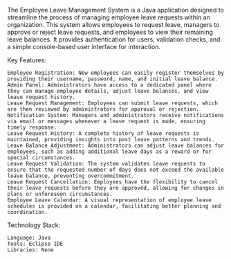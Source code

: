 The Employee Leave Management System is a Java application designed to streamline the process of managing employee leave requests within an organization. 
This system allows employees to request leave, managers to approve or reject leave requests, and employees to view their remaining leave balances. 
It provides authentication for users, validation checks, and a simple console-based user interface for interaction.

Key Features:

    Employee Registration: New employees can easily register themselves by providing their username, password, name, and initial leave balance.
    Admin Panel: Administrators have access to a dedicated panel where they can manage employee details, adjust leave balances, and view leave request history.
    Leave Request Management: Employees can submit leave requests, which are then reviewed by administrators for approval or rejection.
    Notification System: Managers and administrators receive notifications via email or messages whenever a leave request is made, ensuring timely response.
    Leave Request History: A complete history of leave requests is maintained, providing insights into past leave patterns and trends.
    Leave Balance Adjustment: Administrators can adjust leave balances for employees, such as adding additional leave days as a reward or for special circumstances.
    Leave Request Validation: The system validates leave requests to ensure that the requested number of days does not exceed the available leave balance, preventing overcommitment.
    Leave Request Cancellation: Employees have the flexibility to cancel their leave requests before they are approved, allowing for changes in plans or unforeseen circumstances.
    Employee Leave Calendar: A visual representation of employee leave schedules is provided on a calendar, facilitating better planning and coordination.

   Technology Stack:

    Language: Java
    Tools: Eclipse IDE
    Libraries: None
